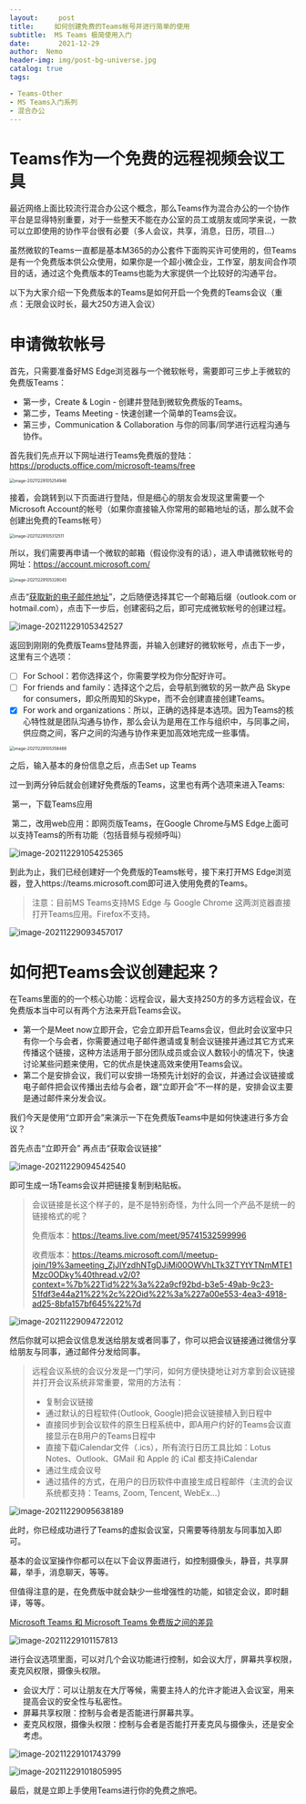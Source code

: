```yaml
---
layout:     post
title:     如何创建免费的Teams帐号并进行简单的使用
subtitle:  MS Teams 极简使用入门
date:       2021-12-29
author:  Nemo
header-img: img/post-bg-universe.jpg
catalog: true
tags:

- Teams-Other
- MS Teams入门系列
- 混合办公
---
```


# Teams作为一个免费的远程视频会议工具

最近网络上面比较流行混合办公这个概念，那么Teams作为混合办公的一个协作平台是显得特别重要，对于一些整天不能在办公室的员工或朋友或同学来说，一款可以立即使用的协作平台很有必要（多人会议，共享，消息，日历，项目...）

虽然微软的Teams一直都是基本M365的办公套件下面购买许可使用的，但Teams是有一个免费版本供公众使用，如果你是一个超小微企业，工作室，朋友间合作项目的话，通过这个免费版本的Teams也能为大家提供一个比较好的沟通平台。

以下为大家介绍一下免费版本的Teams是如何开启一个免费的Teams会议（重点：无限会议时长，最大250方进入会议）

# 申请微软帐号

首先，只需要准备好MS Edge浏览器与一个微软帐号，需要即可三步上手微软的免费版Teams：

- 第一步，Create & Login - 创建并登陆到微软免费版的Teams。
- 第二步，Teams Meeting - 快速创建一个简单的Teams会议。
- 第三步，Communication & Collaboration 与你的同事/同学进行远程沟通与协作。

首先我们先点开以下网址进行Teams免费版的登陆：https://products.office.com/microsoft-teams/free

<img src="https://cdn.jsdelivr.net/gh/kristofftan/kristofftan.github.io/img/image-20211229105254946.png" alt="image-20211229105254946" style="zoom:50%;" />

接着，会跳转到以下页面进行登陆，但是细心的朋友会发现这里需要一个Microsoft Account的帐号（如果你直接输入你常用的邮箱地址的话，那么就不会创建出免费的Teams帐号）

<img src="https://cdn.jsdelivr.net/gh/kristofftan/kristofftan.github.io/img/image-20211229105312511.png" alt="image-20211229105312511" style="zoom:50%;" />

所以，我们需要再申请一个微软的邮箱（假设你没有的话），进入申请微软帐号的网址：https://account.microsoft.com/

<img src="https://cdn.jsdelivr.net/gh/kristofftan/kristofftan.github.io/img/image-20211229105328045.png" alt="image-20211229105328045" style="zoom:50%;" />

点击“[获取新的电子邮件地址](https://signup.live.com/signup?lcid=2052&wa=wsignin1.0&rpsnv=13&ct=1599141632&rver=7.0.6738.0&wp=MBI_SSL&wreply=https%3a%2f%2faccount.microsoft.com%2fauth%2fcomplete-signin%3fru%3dhttps%3A%2F%2Faccount.microsoft.com%2F%3Fru%3Dhttps%253A%252F%252Faccount.microsoft.com%252F&lc=2052&id=292666&lw=1&fl=easi2&mkt=zh-CN&lic=1&uaid=f2c92cf9fca4439b97d448eecfbfc09f#)”，之后随便选择其它一个邮箱后缀（outlook.com or hotmail.com），点击下一步后，创建密码之后，即可完成微软帐号的创建过程。

![image-20211229105342527](https://cdn.jsdelivr.net/gh/kristofftan/kristofftan.github.io/img/image-20211229105342527.png)

返回到刚刚的免费版Teams登陆界面，并输入创建好的微软帐号，点击下一步，这里有三个选项：

- [ ] For School：若你选择这个，你需要学校为你分配好许可。
- [ ] For friends and family：选择这个之后，会导航到微软的另一款产品 Skype for consumers，即众所周知的Skype，而不会创建直接创建Teams。
- [x] For work and organizations：所以，正确的选择是本选项。因为Teams的核心特性就是团队沟通与协作，那么会认为是用在工作与组织中，与同事之间，供应商之间，客户之间的沟通与协作来更加高效地完成一些事情。 

<img src="https://cdn.jsdelivr.net/gh/kristofftan/kristofftan.github.io/img/image-20211229105358468.png" alt="image-20211229105358468" style="zoom:50%;" />

之后，输入基本的身份信息之后，点击Set up Teams



过一到两分钟后就会创建好免费版的Teams，这里也有两个选项来进入Teams:

​	第一，下载Teams应用

​	第二，改用web应用：即网页版Teams，在Google Chrome与MS Edge上面可以支持Teams的所有功能（包括音频与视频呼叫）

![image-20211229105425365](https://cdn.jsdelivr.net/gh/kristofftan/kristofftan.github.io/img/image-20211229105425365.png)

到此为止，我们已经创建好一个免费版的Teams帐号，接下来打开MS Edge浏览器，登入https://teams.microsoft.com即可进入使用免费的Teams。

> 注意：目前MS Teams支持MS Edge 与 Google Chrome 这两浏览器直接打开Teams应用。Firefox不支持。

![image-20211229093457017](https://cdn.jsdelivr.net/gh/kristofftan/kristofftan.github.io/img/image-20211229093457017.png)

# 如何把Teams会议创建起来？

在Teams里面的的一个核心功能：远程会议，最大支持250方的多方远程会议，在免费版本当中可以有两个方法来开启Teams会议。

- 第一个是Meet now立即开会，它会立即开启Teams会议，但此时会议室中只有你一个与会者，你需要通过电子邮件邀请或复制会议链接并通过其它方式来传播这个链接，这种方法适用于部分团队成员或会议人数较小的情况下，快速讨论某些问题来使用，它的优点是快速高效来使用Teams会议。
- 第二个是安排会议，我们可以安排一场预先计划好的会议，并通过会议链接或电子邮件把会议传播出去给与会者，跟“立即开会”不一样的是，安排会议主要是通过邮件来分发会议。

我们今天是使用“立即开会”来演示一下在免费版Teams中是如何快速进行多方会议？

首先点击“立即开会” 再点击“获取会议链接” 

![image-20211229094542540](https://cdn.jsdelivr.net/gh/kristofftan/kristofftan.github.io/img/image-20211229094542540.png)

即可生成一场Teams会议并把链接复制到粘贴板。

> 会议链接是长这个样子的，是不是特别奇怪，为什么同一个产品不是统一的链接格式的呢？
>
> 免费版本：https://teams.live.com/meet/95741532599996
>
> 收费版本：https://teams.microsoft.com/l/meetup-join/19%3ameeting_ZjJlYzdhNTgDJiMi00OWVhLTk3ZTYtYTNmMTE1Mzc0ODky%40thread.v2/0?context=%7b%22Tid%22%3a%22a9cf92bd-b3e5-49ab-9c23-51fdf3e44a21%22%2c%22Oid%22%3a%227a00e553-4ea3-4918-ad25-8bfa157bf645%22%7d

![image-20211229094722012](https://cdn.jsdelivr.net/gh/kristofftan/kristofftan.github.io/img/image-20211229094722012.png)

然后你就可以把会议信息发送给朋友或者同事了，你可以把会议链接通过微信分享给朋友与同事，通过邮件分发给同事。

> 远程会议系统的会议分发是一门学问，如何方便快捷地让对方拿到会议链接并打开会议系统非常重要，常用的方法有：
>
> - 复制会议链接
> - 通过默认的日程软件(Outlook, Google)把会议链接植入到日程中
> - 直接同步到会议软件的原生日程系统中，即A用户约好的Teams会议直接显示在B用户的Teams日程中
> - 直接下载iCalendar文件（.ics），所有流行日历工具比如：Lotus Notes、Outlook、GMail 和 Apple 的 iCal 都支持iCalendar
> - 通过生成会议号
> - 通过插件的方式，在用户的日历软件中直接生成日程邮件（主流的会议系统都支持：Teams, Zoom, Tencent, WebEx...）

![image-20211229095638189](https://cdn.jsdelivr.net/gh/kristofftan/kristofftan.github.io/img/image-20211229095638189.png)

此时，你已经成功进行了Teams的虚拟会议室，只需要等待朋友与同事加入即可。

基本的会议室操作你都可以在以下会议界面进行，如控制摄像头，静音，共享屏幕，举手，消息聊天，等等。

但值得注意的是，在免费版中就会缺少一些增强性的功能，如锁定会议，即时翻译，等等。

[Microsoft Teams 和 Microsoft Teams 免费版之间的差异](https://support.microsoft.com/zh-cn/office/microsoft-teams-%E5%92%8C-microsoft-teams-%E5%85%8D%E8%B4%B9%E7%89%88%E4%B9%8B%E9%97%B4%E7%9A%84%E5%B7%AE%E5%BC%82-0b69cf39-eb52-49af-b255-60d46fdf8a9c?ui=zh-cn&rs=zh-cn&ad=cn&WT.mc_id=M365-MVP-5003881)

![image-20211229101157813](https://cdn.jsdelivr.net/gh/kristofftan/kristofftan.github.io/img/image-20211229101157813.png)

进行会议选项里面，可以对几个会议功能进行控制，如会议大厅，屏幕共享权限，麦克风权限，摄像头权限。

- 会议大厅：可以让朋友在大厅等候，需要主持人的允许才能进入会议室，用来提高会议的安全性与私密性。
- 屏幕共享权限：控制与会者是否能进行屏幕共享。
- 麦克风权限，摄像头权限：控制与会者是否能打开麦克风与摄像头，还是安全考虑。

![image-20211229101743799](https://cdn.jsdelivr.net/gh/kristofftan/kristofftan.github.io/img/image-20211229101743799.png)

![image-20211229101805995](https://cdn.jsdelivr.net/gh/kristofftan/kristofftan.github.io/img/image-20211229101805995.png)

最后，就是立即上手使用Teams进行你的免费之旅吧。
